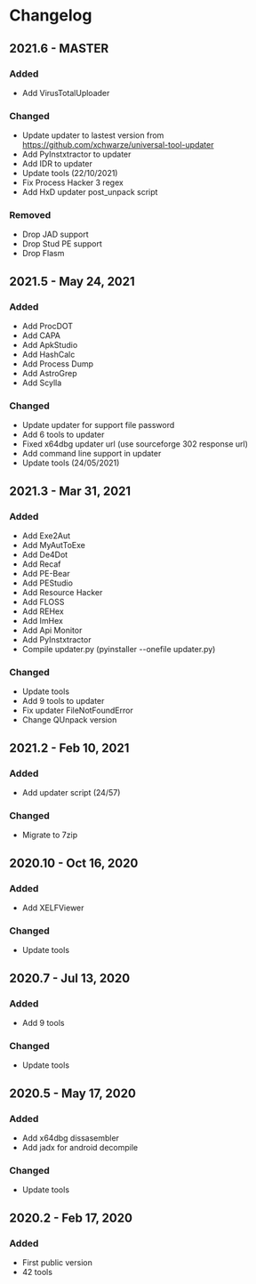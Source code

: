 # Changelog

## 2021.6 - MASTER

### Added

- Add VirusTotalUploader

### Changed

- Update updater to lastest version from https://github.com/xchwarze/universal-tool-updater
- Add PyInstxtractor to updater
- Add IDR to updater
- Update tools (22/10/2021)
- Fix Process Hacker 3 regex
- Add HxD updater post_unpack script

### Removed

- Drop JAD support
- Drop Stud PE support
- Drop Flasm

## 2021.5 - May 24, 2021

### Added

- Add ProcDOT
- Add CAPA
- Add ApkStudio
- Add HashCalc
- Add Process Dump
- Add AstroGrep
- Add Scylla

### Changed

- Update updater for support file password
- Add 6 tools to updater
- Fixed x64dbg updater url (use sourceforge 302 response url)
- Add command line support in updater
- Update tools (24/05/2021)

## 2021.3 - Mar 31, 2021

### Added

- Add Exe2Aut
- Add MyAutToExe
- Add De4Dot
- Add Recaf
- Add PE-Bear
- Add PEStudio
- Add Resource Hacker
- Add FLOSS
- Add REHex
- Add ImHex
- Add Api Monitor
- Add PyInstxtractor
- Compile updater.py (pyinstaller --onefile updater.py)

### Changed

- Update tools
- Add 9 tools to updater
- Fix updater FileNotFoundError
- Change QUnpack version

## 2021.2 - Feb 10, 2021

### Added

- Add updater script (24/57)

### Changed

- Migrate to 7zip

## 2020.10 - Oct 16, 2020

### Added

- Add XELFViewer

### Changed

- Update tools

## 2020.7 - Jul 13, 2020

### Added

- Add 9 tools

### Changed

- Update tools

## 2020.5 - May 17, 2020

### Added

- Add x64dbg dissasembler
- Add jadx for android decompile

### Changed

- Update tools

## 2020.2 - Feb 17, 2020

### Added

- First public version
- 42 tools
